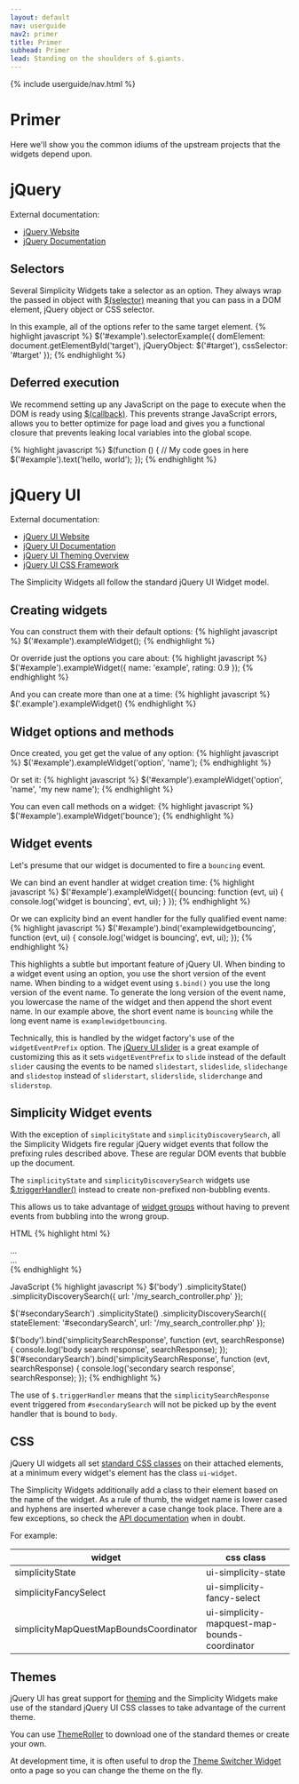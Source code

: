 ```yaml
---
layout: default
nav: userguide
nav2: primer
title: Primer
subhead: Primer
lead: Standing on the shoulders of $.giants.
---
```


{% include userguide/nav.html %}

<div class="page-header">
  <h1>Primer</h1>
</div>

Here we'll show you the common idiums of the upstream projects that the widgets
depend upon.

<div class="page-header">
  <h1>jQuery</h1>
</div>

External documentation:
* [jQuery Website](http://jquery.com/)
* [jQuery Documentation](http://docs.jquery.com/)

<h2>Selectors</h2>

Several Simplicity Widgets take a selector as an option. They always wrap the
passed in object with [$(selector)](http://api.jquery.com/jQuery/#jQuery1) meaning that
you can pass in a DOM element, jQuery object or CSS selector.

In this example, all of the options refer to the same target element.
{% highlight javascript %}
$('#example').selectorExample({
   domElement: document.getElementById('target'),
   jQueryObject: $('#target'),
   cssSelector: '#target' 
});
{% endhighlight %}

<h2>Deferred execution</h2>

We recommend setting up any JavaScript on the page to execute when the DOM
is ready using [$(callback)](http://api.jquery.com/jQuery/#jQuery3). This
prevents strange JavaScript errors, allows you to better optimize for
page load and gives you a functional closure that prevents leaking local
variables into the global scope.

{% highlight javascript %}
$(function () {
    // My code goes in here
    $('#example').text('hello, world');
});
{% endhighlight %}


<div class="page-header">
  <h1>jQuery UI</h1>
</div>

External documentation:
* [jQuery UI Website](http://jqueryui.com/)
* [jQuery UI Documentation](http://jqueryui.com/demos/)
* [jQuery UI Theming Overview](http://jqueryui.com/docs/Theming)
* [jQuery UI CSS Framework](http://jqueryui.com/docs/Theming/API)

The Simplicity Widgets all follow the standard jQuery UI Widget model.

<h2>Creating widgets</h2>
You can construct them with their default options:
{% highlight javascript %}
$('#example').exampleWidget();
{% endhighlight %}

Or override just the options you care about:
{% highlight javascript %}
$('#example').exampleWidget({
    name: 'example',
    rating: 0.9
});
{% endhighlight %}

And you can create more than one at a time:
{% highlight javascript %}
$('.example').exampleWidget()
{% endhighlight %}

<h2>Widget options and methods</h2>

Once created, you get get the value of any option:
{% highlight javascript %}
$('#example').exampleWidget('option', 'name');
{% endhighlight %}

Or set it:
{% highlight javascript %}
$('#example').exampleWidget('option', 'name', 'my new name');
{% endhighlight %}

You can even call methods on a widget:
{% highlight javascript %}
$('#example').exampleWidget('bounce');
{% endhighlight %}

<h2>Widget events</h2>

Let's presume that our widget is documented to fire a `bouncing` event.

We can bind an event handler at widget creation time:
{% highlight javascript %}
$('#example').exampleWidget({
    bouncing: function (evt, ui) {
        console.log('widget is bouncing', evt, ui);
    }
});
{% endhighlight %}

Or we can explicity bind an event handler for the fully qualified event name:
{% highlight javascript %}
$('#example').bind('examplewidgetbouncing', function (evt, ui) {
    console.log('widget is bouncing', evt, ui);
});
{% endhighlight %}

This highlights a subtle but important feature of jQuery UI. When binding to
a widget event using an option, you use the short version of the event name.
When binding to a widget event using `$.bind()` you use the long version of the
event name. To generate the long version of the event name, you lowercase the
name of the widget and then append the short event name. In our example above,
the short event name is `bouncing` while the long event name is
`examplewidgetbouncing`.

Technically, this is handled by the widget factory's use of the
`widgetEventPrefix` option. The
[jQuery UI slider](http://docs.jquery.com/UI/Slider#events) is a great example
of customizing this as it sets `widgetEventPrefix` to `slide` instead of the
default `slider` causing the events to be named `slidestart`, `slideslide`,
`slidechange` and `slidestop` instead of `sliderstart`, `sliderslide`,
`sliderchange` and `sliderstop`.

<h2>Simplicity Widget events</h2>

With the exception of `simplicityState` and `simplicityDiscoverySearch`,
all the Simplicity Widgets fire regular jQuery widget events that follow the
prefixing rules described above. These are regular DOM events that bubble up the
document.

The `simplicityState` and `simplicityDiscoverySearch` widgets use
[$.triggerHandler()](http://api.jquery.com/triggerHandler/) instead to create
non-prefixed non-bubbling events.

This allows us to take advantage of
[widget groups](/userguide/widgetgroups.html) without having to prevent events
from bubbling into the wrong group.

HTML
{% highlight html %}
<body>
    <div id="searchNav">...</div>
    <div id="secondarySearch">...</div>
</body>
{% endhighlight %}

JavaScript
{% highlight javascript %}
$('body')
    .simplicityState()
    .simplicityDiscoverySearch({
        url: '/my_search_controller.php'
    });

$('#secondarySearch')
    .simplicityState()
    .simplicityDiscoverySearch({
        stateElement: '#secondarySearch',
        url: '/my_search_controller.php'
    });

$('body').bind('simplicitySearchResponse', function (evt, searchResponse) {
    console.log('body search response', searchResponse);
});
$('#secondarySearch').bind('simplicitySearchResponse', function (evt, searchResponse) {
    console.log('secondary search response', searchResponse);
});
{% endhighlight %}

The use of `$.triggerHandler` means that the `simplicitySearchResponse` event
triggered from `#secondarySearch` will not be picked up by the event handler
that is bound to `body`.

<h2>CSS</h2>

jQuery UI widgets all set
[standard CSS classes](http://jqueryui.com/docs/Theming/API) on their attached
elements, at a minimum every widget's element has the class `ui-widget`.

The Simplicity Widgets additionally add a class to their element based on
the name of the widget. As a rule of thumb, the widget name is lower cased and
hyphens are inserted wherever a case change took place. There are a few
exceptions, so check the [API documentation](/jsdoc/) when in doubt.

For example:
<table class="table table-bordered table-striped">
    <thead>
        <tr>
            <th>widget</th>
            <th>css class</th>
        </tr>
    </thead>
    <tbody>
        <tr>
            <td>simplicityState</td>
            <td>ui-simplicity-state</td>
        </tr>
        <tr>
            <td>simplicityFancySelect</td>
            <td>ui-simplicity-fancy-select</td>
        </tr>
        <tr>
            <td>simplicityMapQuestMapBoundsCoordinator</td>
            <td>ui-simplicity-mapquest-map-bounds-coordinator</td>
        </tr>
    </tbody>
</table>

<h2>Themes</h2>

jQuery UI has great support for [theming](http://jqueryui.com/docs/Theming) and
the Simplicity Widgets make use of the standard jQuery UI CSS classes to take
advantage of the current theme.

You can use [ThemeRoller](http://jqueryui.com/docs/Theming/Themeroller) to
download one of the standard themes or create your own.

At development time, it is often useful to drop the
[Theme Switcher Widget](http://jqueryui.com/docs/Theming/ThemeSwitcher) onto
a page so you can change the theme on the fly.
